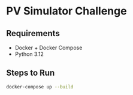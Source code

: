 # PV Simulator Challenge

## Requirements
- Docker + Docker Compose
- Python 3.12

## Steps to Run

```bash
docker-compose up --build
